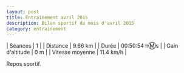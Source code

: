 ```yaml
---
layout: post
title: Entrainement avril 2015
description: Bilan sportif du mois d'avril 2015
category: entrainement
---
```


| Séances          | 1              |
| Distance         | 9.66 km        |
| Durée            | 00:50:54 h:m:s |
| Gain d'altitude  | 0 m            |
| Vitesse moyenne  | 11.4 km/h      |

Repos sportif.
